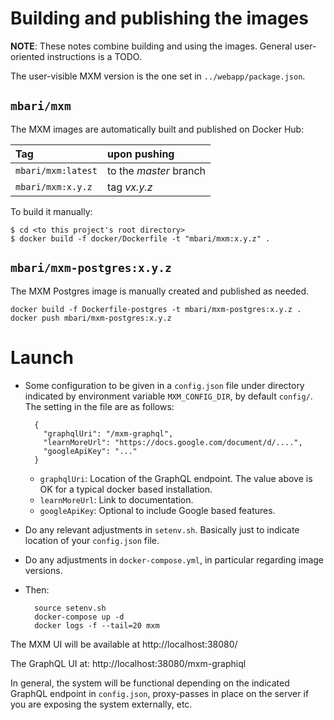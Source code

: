 # Building and publishing the images

**NOTE**: These notes combine building and using the images.
General user-oriented instructions is a TODO. 

The user-visible MXM version is the one set in `../webapp/package.json`.

## `mbari/mxm`

The MXM images are automatically built and published on Docker Hub:

| Tag                | upon pushing           |
|:-------------      |:-------------          |
| `mbari/mxm:latest` | to the *master* branch |
| `mbari/mxm:x.y.z`  | tag *vx.y.z*           |

To build it manually:

    $ cd <to this project's root directory>
    $ docker build -f docker/Dockerfile -t "mbari/mxm:x.y.z" .

## `mbari/mxm-postgres:x.y.z`

The MXM Postgres image is manually created and published as needed.

    docker build -f Dockerfile-postgres -t mbari/mxm-postgres:x.y.z .
    docker push mbari/mxm-postgres:x.y.z

# Launch

- Some configuration to be given in a `config.json` file under directory
  indicated by environment variable `MXM_CONFIG_DIR`, by default `config/`. 
  The setting in the file are as follows:
  
        {
          "graphqlUri": "/mxm-graphql",
          "learnMoreUrl": "https://docs.google.com/document/d/....",
          "googleApiKey": "..."
        }
  
    - `graphqlUri`:  Location of the GraphQL endpoint. The value above is
      OK for a typical docker based installation.
    - `learnMoreUrl`: Link to documentation.
    - `googleApiKey`:  Optional to include Google based features.

- Do any relevant adjustments in `setenv.sh`.
  Basically just to indicate location of your `config.json` file.

- Do any adjustments in `docker-compose.yml`, in particular regarding image versions.

- Then:

        source setenv.sh
        docker-compose up -d
        docker logs -f --tail=20 mxm

The MXM UI will be available at http://localhost:38080/

The GraphQL UI at: http://localhost:38080/mxm-graphiql

In general, the system will be functional depending on the indicated GraphQL
endpoint in `config.json`, proxy-passes in place on the server if you are
exposing the system externally, etc.
